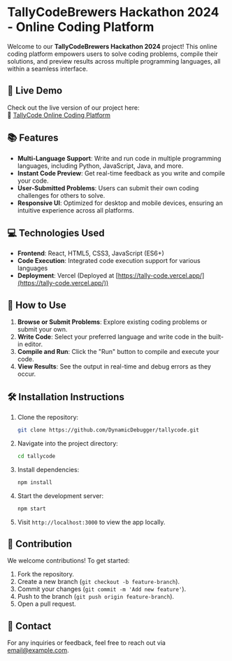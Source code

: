 
# TallyCodeBrewers Hackathon 2024 - Online Coding Platform

Welcome to our **TallyCodeBrewers Hackathon 2024** project! This online coding platform empowers users to solve coding problems, compile their solutions, and preview results across multiple programming languages, all within a seamless interface.

## 🚀 Live Demo

Check out the live version of our project here:  
🔗 [TallyCode Online Coding Platform](https://tally-code.vercel.app/)

## 📚 Features

- **Multi-Language Support**: Write and run code in multiple programming languages, including Python, JavaScript, Java, and more.
- **Instant Code Preview**: Get real-time feedback as you write and compile your code.
- **User-Submitted Problems**: Users can submit their own coding challenges for others to solve.
- **Responsive UI**: Optimized for desktop and mobile devices, ensuring an intuitive experience across all platforms.

## 💻 Technologies Used

- **Frontend**: React, HTML5, CSS3, JavaScript (ES6+)
- **Code Execution**: Integrated code execution support for various languages
- **Deployment**: Vercel (Deployed at [https://tally-code.vercel.app/](https://tally-code.vercel.app/))

## 📖 How to Use

1. **Browse or Submit Problems**: Explore existing coding problems or submit your own.
2. **Write Code**: Select your preferred language and write code in the built-in editor.
3. **Compile and Run**: Click the "Run" button to compile and execute your code.
4. **View Results**: See the output in real-time and debug errors as they occur.

## 🛠️ Installation Instructions

1. Clone the repository:
   ```bash
   git clone https://github.com/DynamicDebugger/tallycode.git
   ```
2. Navigate into the project directory:
   ```bash
   cd tallycode
   ```
3. Install dependencies:
   ```bash
   npm install
   ```
4. Start the development server:
   ```bash
   npm start
   ```
5. Visit `http://localhost:3000` to view the app locally.

## 🤝 Contribution

We welcome contributions! To get started:

1. Fork the repository.
2. Create a new branch (`git checkout -b feature-branch`).
3. Commit your changes (`git commit -m 'Add new feature'`).
4. Push to the branch (`git push origin feature-branch`).
5. Open a pull request.

## 📧 Contact

For any inquiries or feedback, feel free to reach out via [email@example.com](mailto:balaasubramani285@gmail.com).
